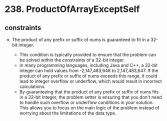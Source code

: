 # 238. ProductOfArrayExceptSelf

## constraints

* The product of any prefix or suffix of nums is guaranteed to fit in a 32-bit integer.

    - This condition is typically provided to ensure that the problem can be solved within the constraints of a 32-bit integer.
    - In many programming languages, including Java and C++, a 32-bit integer can hold values from -2,147,483,648 to 2,147,483,647. If the product of any prefix or suffix of nums exceeds this range, it could lead to integer overflow or underflow, which would result in incorrect calculations.
    - By guaranteeing that the product of any prefix or suffix of nums fits in a 32-bit integer, the problem setter is ensuring that you don't need to handle such overflow or underflow conditions in your solution. This allows you to focus on the main logic of the problem instead of worrying about the limitations of the data type.